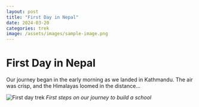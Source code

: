 ```yaml
---
layout: post
title: "First Day in Nepal"
date: 2024-03-20
categories: trek
image: /assets/images/sample-image.png
---
```


# First Day in Nepal

Our journey began in the early morning as we landed in Kathmandu. The air was crisp, and the Himalayas loomed in the distance...

![First day trek](/assets/images/sample-image.png)
*First steps on our journey to build a school*
